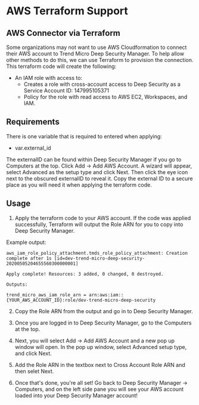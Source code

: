 
# AWS Terraform Support

## AWS Connector via Terraform
Some organizations may not want to use AWS Cloudformation to connect their AWS account to Trend Micro Deep Security Manager. To help allow other methods to do this, we can use Terraform to provision the connection. This terraform code will create the following:
* An IAM role with access to:
  - Creates a role with cross-account access to Deep Security as a Service Account ID: 147995105371
  - Policy for the role with read access to AWS EC2, Workspaces, and IAM.

## Requirements

There is one variable that is required to entered when applying:
* var.external_id

The externalID can be found within Deep Security Manager if you go to Computers at the top. Click Add -> Add AWS Account. A wizard will appear, select Advanced as the setup type and click Next. Then click the eye icon next to the obscured externalID to reveal it. Copy the external ID to a secure place as you will need it when applying the terraform code.

## Usage

1. Apply the terraform code to your AWS account. If the code was applied successfully, Terraform will output the Role ARN for you to copy into Deep Security Manager.

Example output:
```
aws_iam_role_policy_attachment.tmds_role_policy_attachment: Creation complete after 1s [id=dev-trend-micro-deep-security-20200505204655560300000001]

Apply complete! Resources: 3 added, 0 changed, 0 destroyed.

Outputs:

trend_micro_aws_iam_role_arn = arn:aws:iam::{YOUR_AWS_ACCOUNT_ID}:role/dev-trend-micro-deep-security
```

2. Copy the Role ARN from the output and go in to Deep Security Manager.

3. Once you are logged in to Deep Security Manager, go to the Computers at the top. 

4. Next, you will select Add -> Add AWS Account and a new pop up window will open. In the pop up window, select Advanced setup type, and click Next.

5. Add the Role ARN in the textbox next to Cross Account Role ARN and then selet Next.

6. Once that's done, you're all set! Go back to Deep Security Manager -> Computers, and on the left side pane you will see your AWS account loaded into your Deep Security Manager account!

